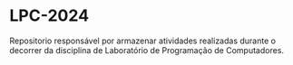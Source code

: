 # LPC-2024
 Repositorio responsável por armazenar atividades realizadas durante o decorrer da disciplina de Laboratório de Programação de Computadores.
